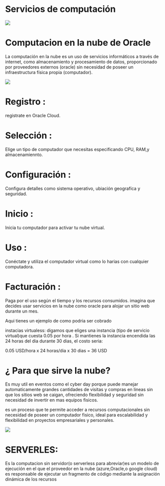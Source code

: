 # Servicios de computación


![](https://png.pngtree.com/thumb_back/fw800/background/20230712/pngtree-d-illustration-of-a-high-security-data-center-for-big-data-image_3848002.jpg)

# Computacion en la nube de Oracle
La computación en la nube es un uso de servicios informáticos a través de internet, como almacenamiento y procesamiento de datos, proporcionado por proveedores externos (oracle) sin necesidad de poseer un infraestructura física propia (computador).


![](https://www.tecnova.cl/wp-content/uploads/2023/11/oracle-servicio-cloud.png)
# Registro : 
registrate en Oracle Cloud.
# Selección :
Elige un tipo de computador que necesitas especificando CPU, RAM,y almacenamiennto.
# Configuración :
Configura detalles como sistema operativo, ubiación geografíca y seguridad.
# Inicio :
Inicia tu computador para activar tu nube virtual.
# Uso :
Conéctate y utiliza el computador virtual como lo harias con cualquier computadora.
# Facturación :
Paga por el uso según el tiempo y los recursos consumidos.
imagina que decides usar servicios en la nube como oracle para alojar un sitio web durante un mes.

 Aqui tienes un ejemplo de como podria ser cobrado 

 instacias virtualess: digamos que eliges una instancia (tipo de servicio virtual)que cuesta 0.05 por hora . Si mantienes la instancia encendida las 24 horas del dia durante 30 dias, el costo seria:

 0.05 USD/hora x 24 horas/dia x 30 dias = 36 USD

# ¿ Para que sirve la nube?
Es muy util en eventos como el cyber day porque puede manejar automaticamente grandes cantidades de visitas y compras en lineas sin que los sitios web se caigan, ofreciendo flexibilidad y seguridad sin necesidad de invertir en mas equipos fisicos.

es un proceso que te permite acceder a recursos computacionales sin necesidad de poseer un computador fisico, ideal para escalabilidad y flexibilidad en proyectos empresariales y personales.


![](https://vigilant-inc.com/wp-content/uploads/2023/02/Cloud-Cost-Optimization-min-scaled.jpg)

# SERVERLES:
Es la computacion sin servidor(o serverless para abreviar)es un modelo de ejecución en el que el proveedor en la nube (azure,Oracle,o google cloud) es responsable de ejecutar un fragmento de código mediante la asignación dinámica de los recursos 